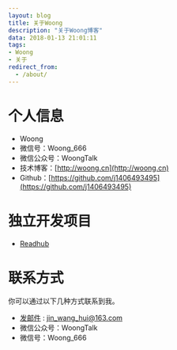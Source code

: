 ```yaml
---
layout: blog
title: 关于Woong
description: "关于Woong博客"
data: 2018-01-13 21:01:11
tags: 
- Woong
- 关于
redirect_from:
  - /about/
---
```


# 个人信息

 - Woong
 - 微信号：Woong_666
 - 微信公众号：WoongTalk
 - 技术博客：[http://woong.cn](http://woong.cn)
 - Github：[https://github.com/j1406493495](https://github.com/j1406493495)

# 独立开发项目

- [Readhub](https://github.com/j1406493495/ReadHub)

# 联系方式

你可以通过以下几种方式联系到我。

* [发邮件](mailto:jin_wang_hui@163.com) : jin_wang_hui@163.com
* 微信公众号：WoongTalk
* 微信号：Woong_666

